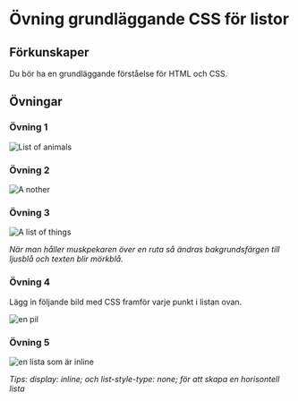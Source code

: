 # Övning grundläggande CSS för listor

## Förkunskaper

Du bör ha en grundläggande förståelse för HTML och CSS.

## Övningar
### Övning 1
![List of animals](https://i.imgur.com/o6iE8f4.png)

### Övning 2
![A nother](https://i.imgur.com/UqQ7Ww9.png)

### Övning 3
![A list of things](https://i.imgur.com/u0NBAwz.png)

_När man håller muskpekaren över en ruta så ändras bakgrundsfärgen till ljusblå och texten blir mörkblå._

### Övning 4
Lägg in följande bild med CSS framför varje punkt i listan ovan.

![en pil](https://i.imgur.com/XiD730E.png)

### Övning 5
![en lista som är inline](https://i.imgur.com/XHC7unT.png)

_Tips: display: inline; och list-style-type: none; för att skapa en horisontell lista_

